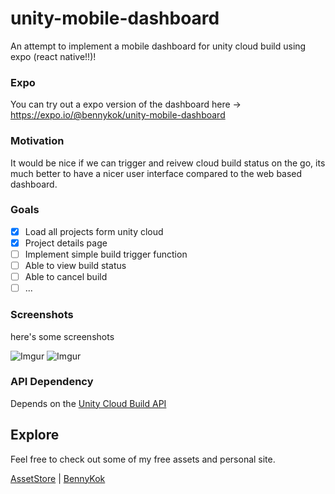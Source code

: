 # unity-mobile-dashboard

An attempt to implement a mobile dashboard for unity cloud build using expo (react native!!)!

### Expo
You can try out a expo version of the dashboard here -> https://expo.io/@bennykok/unity-mobile-dashboard

### Motivation
It would be nice if we can trigger and reivew cloud build status on the go, its much better to have a nicer user interface compared to the web based dashboard.

### Goals
- [x] Load all projects form unity cloud
- [x] Project details page
- [ ] Implement simple build trigger function
- [ ] Able to view build status
- [ ] Able to cancel build
- [ ] ...

### Screenshots
here's some screenshots

![Imgur](https://i.imgur.com/qRslimp.png?1)
![Imgur](https://i.imgur.com/BO3DOGt.png?1)

### API Dependency
Depends on the [Unity Cloud Build API](https://build-api.cloud.unity3d.com/docs/1.0.0/index.html)

## Explore
Feel free to check out some of my free assets and personal site.

[AssetStore](https://assetstore.unity.com/publishers/28510) | [BennyKok](https://bennykok.com)
